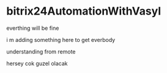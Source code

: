 # bitrix24AutomationWithVasyl


everthing will be fine 



i m adding something here to get everbody 




understanding from remote


hersey cok guzel olacak